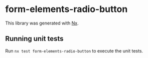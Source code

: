# form-elements-radio-button

This library was generated with [Nx](https://nx.dev).

## Running unit tests

Run `nx test form-elements-radio-button` to execute the unit tests.
